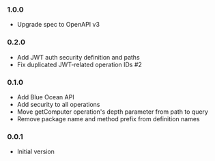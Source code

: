### 1.0.0
* Upgrade spec to OpenAPI v3

### 0.2.0
* Add JWT auth security definition and paths
* Fix duplicated JWT-related operation IDs #2

### 0.1.0
* Add Blue Ocean API
* Add security to all operations
* Move getComputer operation's depth parameter from path to query
* Remove package name and method prefix from definition names

### 0.0.1
* Initial version
